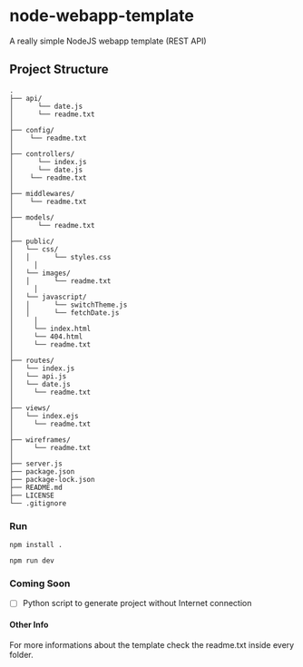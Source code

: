 # node-webapp-template
A really simple NodeJS webapp template (REST API)



## Project Structure

```
.
├── api/
│	   └── date.js
│	   └── readme.txt
│
├── config/
│    └── readme.txt
│
├── controllers/
│	   └── index.js
│	   └── date.js
│    └── readme.txt
│
├── middlewares/
│    └── readme.txt
│
├── models/
│	   └── readme.txt
│
├── public/
│   └── css/
│   │	   └── styles.css
│	  │
│   └── images/
│   │	   └── readme.txt
│	  │
│   └── javascript/
│   │	   └── switchTheme.js
│   │	   └── fetchDate.js
│	  │
│	  └── index.html
│	  └── 404.html
│	  └── readme.txt
│
├── routes/
│   └── index.js
│   └── api.js
│   └── date.js
│	  └── readme.txt
│
├── views/
│   └── index.ejs
│	  └── readme.txt
│
├── wireframes/
│	  └── readme.txt
│   
├── server.js
├── package.json
├── package-lock.json
├── README.md
├── LICENSE
└── .gitignore
```

### Run

```
npm install .
```

```
npm run dev
```



### Coming Soon

- [ ] Python script to generate project without Internet connection

  

#### Other Info

For more informations about the template check the readme.txt inside every folder.

